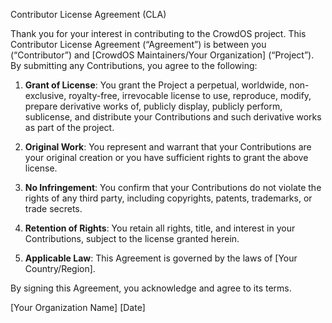 Contributor License Agreement (CLA)

Thank you for your interest in contributing to the CrowdOS project. This Contributor License Agreement (“Agreement”) is between you (“Contributor”) and [CrowdOS Maintainers/Your Organization] (“Project”). By submitting any Contributions, you agree to the following:

1. **Grant of License**: You grant the Project a perpetual, worldwide, non-exclusive, royalty-free, irrevocable license to use, reproduce, modify, prepare derivative works of, publicly display, publicly perform, sublicense, and distribute your Contributions and such derivative works as part of the project.

2. **Original Work**: You represent and warrant that your Contributions are your original creation or you have sufficient rights to grant the above license.

3. **No Infringement**: You confirm that your Contributions do not violate the rights of any third party, including copyrights, patents, trademarks, or trade secrets.

4. **Retention of Rights**: You retain all rights, title, and interest in your Contributions, subject to the license granted herein.

5. **Applicable Law**: This Agreement is governed by the laws of [Your Country/Region].

By signing this Agreement, you acknowledge and agree to its terms.

[Your Organization Name]
[Date]
